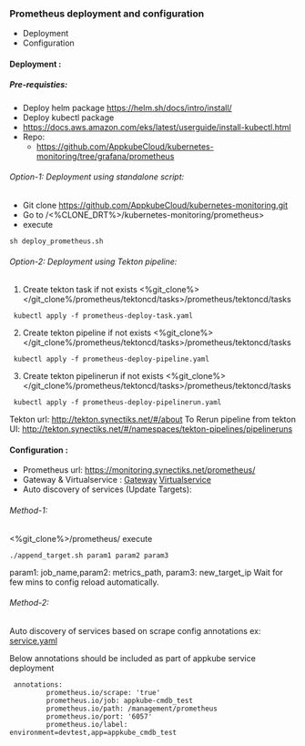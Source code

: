 ### Prometheus deployment and configuration

- Deployment 
- Configuration

#### Deployment :

##### Pre-requisties: 
- Deploy helm package https://helm.sh/docs/intro/install/
- Deploy kubectl package
 -  https://docs.aws.amazon.com/eks/latest/userguide/install-kubectl.html
- Repo: 
     - https://github.com/AppkubeCloud/kubernetes-monitoring/tree/grafana/prometheus

###### Option-1: Deployment using standalone script:
-   Git clone https://github.com/AppkubeCloud/kubernetes-monitoring.git
-   Go to /<%CLONE_DRT%>/kubernetes-monitoring/prometheus>
-  execute
```shell
sh deploy_prometheus.sh
```

###### Option-2: Deployment using Tekton pipeline:
 1. Create tekton task if not exists
 <%git_clone%></git_clone%/prometheus/tektoncd/tasks>/prometheus/tektoncd/tasks
```shell
 kubectl apply -f prometheus-deploy-task.yaml
```

 2. Create tekton pipeline if not exists
 <%git_clone%></git_clone%/prometheus/tektoncd/tasks>/prometheus/tektoncd/tasks
```shell
 kubectl apply -f prometheus-deploy-pipeline.yaml
```
 3. Create tekton pipelinerun if not exists
 <%git_clone%></git_clone%/prometheus/tektoncd/tasks>/prometheus/tektoncd/tasks
```shell
 kubectl apply -f prometheus-deploy-pipelinerun.yaml
```
 
 Tekton url: http://tekton.synectiks.net/#/about
 To Rerun pipeline from tekton UI: http://tekton.synectiks.net/#/namespaces/tekton-pipelines/pipelineruns
#### Configuration :
- Prometheus url: https://monitoring.synectiks.net/prometheus/
- Gateway & Virtualservice :  [Gateway](https://github.com/AppkubeCloud/kubernetes-monitoring/blob/main/prometheus/kubernetes-monitoring-vs.yaml "Gateway")  [Virtualservice](https://github.com/AppkubeCloud/kubernetes-monitoring/blob/main/prometheus/kubernetes-monitoring-vs.yaml "Virtualservice")
- Auto discovery of services (Update Targets):
###### Method-1:
<%git_clone%>/prometheus/
execute 
```shell
./append_target.sh param1 param2 param3
```
param1: job_name,param2: metrics_path, param3: new_target_ip
Wait for few mins to config reload automatically.
###### Method-2:
Auto discovery of services based on scrape config annotations 
ex: [service.yaml](https://github.com/AppkubeCloud/appkube-cmdb-deployment/blob/main/helm/templates/service.yaml "service.yaml")

 Below annotations should be included as part of appkube service deployment

     annotations:
             prometheus.io/scrape: 'true'
             prometheus.io/job: appkube-cmdb_test
             prometheus.io/path: /management/prometheus
             prometheus.io/port: '6057'
             prometheus.io/label: environment=devtest,app=appkube_cmdb_test
    
